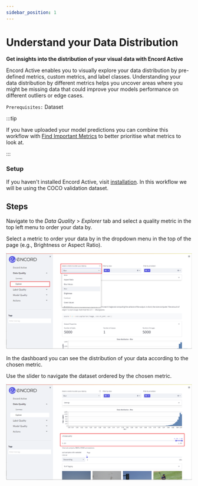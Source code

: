 ```yaml
---
sidebar_position: 1
---
```


# Understand your Data Distribution

**Get insights into the distribution of your visual data with Encord Active**

 Encord Active enables you to visually explore your data distribution by pre-defined metrics, custom metrics, and label classes. Understanding your data distribution by different metrics helps you uncover areas where you might be missing data that could improve your models performance on different outliers or edge cases. 
 

 `Prerequisites:` Dataset

:::tip

If you have uploaded your model predictions you can combine this workflow with [Find Important Metrics](/workflows/improve-your-models/metric-importance) to better prioritise what metrics to look at. 

:::

### Setup
If you haven't installed Encord Active, visit [installation](/installation). In this workflow we will be using the COCO validation dataset.

## Steps
Navigate to the _Data Quality_ > _Explorer_ tab and select a quality metric in the top left menu to order your data by.

Select a metric to order your data by in the dropdown menu in the top of the page (e.g., Brightness or Aspect Ratio).

![data-quality-similar-images.png](../../images/data-quality-similar-images.png)

In the dashboard you can see the distribution of your data according to the chosen metric.

Use the slider to navigate the dataset ordered by the chosen metric.

![data-quality-similar-images-quality.png](../../images/data-quality-similar-images-quality.png)



